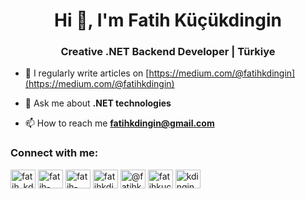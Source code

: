 <h1 align="center">Hi 👋, I'm Fatih Küçükdingin</h1>
<h3 align="center">Creative .NET Backend Developer | Türkiye</h3>



- 📝 I regularly write articles on [https://medium.com/@fatihkdingin](https://medium.com/@fatihkdingin)

- 💬 Ask me about **.NET technologies**

- 📫 How to reach me **fatihkdingin@gmail.com**

<h3 align="left">Connect with me:</h3>
<p align="left">
<a href="https://dev.to/fatih_kdingin" target="blank"><img align="center" src="https://raw.githubusercontent.com/rahuldkjain/github-profile-readme-generator/master/src/images/icons/Social/devto.svg" alt="fatih_kdingin" height="30" width="40" /></a>
<a href="https://linkedin.com/in/fatih-küçükdingin" target="blank"><img align="center" src="https://raw.githubusercontent.com/rahuldkjain/github-profile-readme-generator/master/src/images/icons/Social/linked-in-alt.svg" alt="fatih-küçükdingin" height="30" width="40" /></a>
<a href="https://stackoverflow.com/users/fatih-küçükdingin" target="blank"><img align="center" src="https://raw.githubusercontent.com/rahuldkjain/github-profile-readme-generator/master/src/images/icons/Social/stack-overflow.svg" alt="fatih-küçükdingin" height="30" width="40" /></a>
<a href="https://instagram.com/fatihkdinginn" target="blank"><img align="center" src="https://raw.githubusercontent.com/rahuldkjain/github-profile-readme-generator/master/src/images/icons/Social/instagram.svg" alt="fatihkdinginn" height="30" width="40" /></a>
<a href="https://medium.com/@fatihkdingin" target="blank"><img align="center" src="https://raw.githubusercontent.com/rahuldkjain/github-profile-readme-generator/master/src/images/icons/Social/medium.svg" alt="@fatihkdingin" height="30" width="40" /></a>
<a href="https://www.hackerrank.com/fatihkucukdingin" target="blank"><img align="center" src="https://raw.githubusercontent.com/rahuldkjain/github-profile-readme-generator/master/src/images/icons/Social/hackerrank.svg" alt="fatihkucukdingin" height="30" width="40" /></a>
<a href="https://www.leetcode.com/kdingin" target="blank"><img align="center" src="https://raw.githubusercontent.com/rahuldkjain/github-profile-readme-generator/master/src/images/icons/Social/leet-code.svg" alt="kdingin" height="30" width="40" /></a>
</p>
